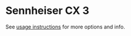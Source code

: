 # Sennheiser CX 3
See [usage instructions](https://github.com/jaakkopasanen/AutoEq#usage) for more options and info.